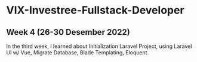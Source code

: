 # VIX-Investree-Fullstack-Developer 
## Week 4 (26-30 Desember 2022)
In the third week, I learned about Initialization Laravel Project, using Laravel UI w/ Vue, Migrate Database, Blade Templating, Eloquent.